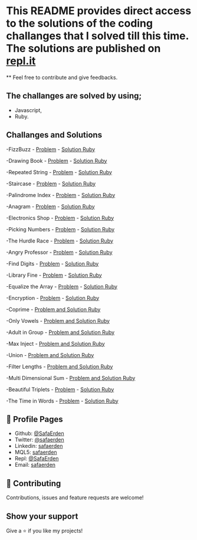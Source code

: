# This README provides direct access to the solutions of the coding challanges that I solved till this time. The solutions are published on [repl.it](https://repl.it/@SafaErden)

** Feel free to contribute and give feedbacks.

## The challanges are solved by using;

- Javascript,
- Ruby.

## Challanges and Solutions

-FizzBuzz - [Problem](https://www.hackerrank.com/challenges/fizzbuzz/problem) - [Solution Ruby](https://repl.it/@SafaErden/FizzBuzz)

-Drawing Book - [Problem](https://www.hackerrank.com/challenges/drawing-book/problem) - [Solution Ruby](https://repl.it/@SafaErden/Drawing-Book)

-Repeated String - [Problem](https://www.hackerrank.com/challenges/repeated-string/problem) - [Solution Ruby](https://repl.it/@SafaErden/Repeated-String)

-Staircase - [Problem](https://www.hackerrank.com/challenges/staircase/problem) - [Solution Ruby](https://repl.it/@SafaErden/Staircase)

-Palindrome Index - [Problem](https://www.hackerrank.com/challenges/palindrome-index/problem) - [Solution Ruby](https://repl.it/@SafaErden/Palindrome-Index)

-Anagram - [Problem](https://www.hackerrank.com/challenges/anagram/problem) - [Solution Ruby](https://repl.it/@SafaErden/Anagram)

-Electronics Shop - [Problem](https://www.hackerrank.com/challenges/electronics-shop/problem) - [Solution Ruby](https://repl.it/@SafaErden/Electronics-Shop)

-Picking Numbers - [Problem](https://www.hackerrank.com/challenges/picking-numbers/problem) - [Solution Ruby](https://repl.it/@SafaErden/Picking-Numbers)

-The Hurdle Race - [Problem](https://www.hackerrank.com/challenges/the-hurdle-race/problem?h_r=profile) - [Solution Ruby](https://repl.it/@SafaErden/The-Hurdle-Race)

-Angry Professor - [Problem](https://www.hackerrank.com/challenges/angry-professor/problem) - [Solution Ruby](https://repl.it/@SafaErden/Angry-Professor)

-Find Digits - [Problem](https://www.hackerrank.com/challenges/find-digits/problem) - [Solution Ruby](https://repl.it/@SafaErden/Find-Digits)

-Library Fine - [Problem](https://www.hackerrank.com/challenges/library-fine/problem) - [Solution Ruby](https://repl.it/@SafaErden/Library-Fine)

-Equalize the Array - [Problem](https://www.hackerrank.com/challenges/equality-in-a-array/problem) - [Solution Ruby](https://repl.it/@SafaErden/Equalize-the-Array)

-Encryption - [Problem](https://www.hackerrank.com/challenges/encryption/problem) - [Solution Ruby](https://repl.it/@SafaErden/Encryption)

-Coprime - [Problem and Solution Ruby](https://repl.it/@SafaErden/Coprime)

-Only Vowels - [Problem and Solution Ruby](https://repl.it/@SafaErden/Only-Vowels)

-Adult in Group - [Problem and Solution Ruby](https://repl.it/@SafaErden/Adult-in-Group)

-Max Inject - [Problem and Solution Ruby](https://repl.it/@SafaErden/Max-Inject)

-Union - [Problem and Solution Ruby](https://repl.it/@SafaErden/Union)

-Filter Lengths - [Problem and Solution Ruby](https://repl.it/@SafaErden/Filter-Lengths)

-Multi Dimensional Sum - [Problem and Solution Ruby](https://repl.it/@SafaErden/Multi-Dimensional-Sum)

-Beautiful Triplets - [Problem](https://www.hackerrank.com/challenges/beautiful-triplets/problem) - [Solution Ruby](https://repl.it/@SafaErden/Beautiful-Triplets)

-The Time in Words - [Problem](https://www.hackerrank.com/challenges/the-time-in-words/problem) - [Solution Ruby](https://repl.it/@SafaErden/The-Time-in-Words)


## 👤 Profile Pages

- Github: [@SafaErden](https://github.com/SafaErden)
- Twitter: [@safaerden](https://twitter.com/safaerden)
- Linkedin: [safaerden](https://www.linkedin.com/in/safaerden/)
- MQL5: [safaerden](https://www.mql5.com/en/users/safaerden)
- Repl: [@SafaErden](https://repl.it/@SafaErden)
- Email: [safaerden](mailto:safaerden@gmail.com)


## 🤝 Contributing

Contributions, issues and feature requests are welcome!

## Show your support

Give a ⭐️ if you like my projects!

